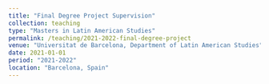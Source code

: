 ```yaml
---
title: "Final Degree Project Supervision"
collection: teaching
type: "Masters in Latin American Studies"
permalink: /teaching/2021-2022-final-degree-project
venue: "Universitat de Barcelona, Department of Latin American Studies"
date: 2021-01-01
period: "2021-2022"
location: "Barcelona, Spain"
---
```

